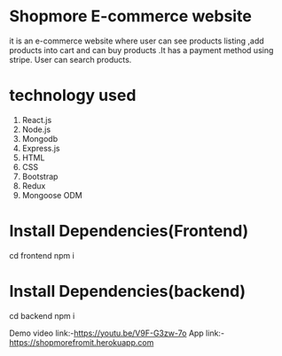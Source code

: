 # Shopmore E-commerce website
 
it is an e-commerce website where user  can see products listing ,add products into cart and can buy products .It has a payment method using stripe. User can search products.

# technology used

1. React.js
2. Node.js
3. Mongodb
4. Express.js
5. HTML
6. CSS
7. Bootstrap
8. Redux
9. Mongoose ODM

# Install Dependencies(Frontend)
 cd frontend 
 npm i


# Install Dependencies(backend)
 cd backend 
 npm i

Demo video link:-https://youtu.be/V9F-G3zw-7o
App link:- https://shopmorefromit.herokuapp.com
